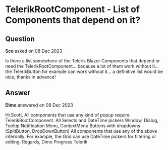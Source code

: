 # TelerikRootComponent - List of Components that depend on it?

## Question

**Sco** asked on 08 Dec 2023

Is there a list somewhere of the Telerik Blazor Components that depend or need the TelerikRootComponent... because a lot of them work without it... the TelerikButton for example can work without it... a definitive list would be nice, thanks in advance!

## Answer

**Dimo** answered on 08 Dec 2023

Hi Scott, All components that use any kind of popup require TelerikRootComponent. All Selects and DateTime pickers Window, Dialog, Tooltip Notification Menu, ContextMenu Buttons with dropdowns (SplitButton, DropDownButton) All components that use any of the above internally. For example, the Grid can use DateTime pickers for filtering or editing. Regards, Dimo Progress Telerik
